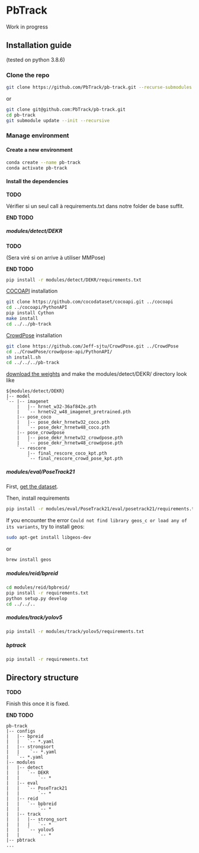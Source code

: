 # PbTrack

Work in progress

## Installation guide

(tested on python 3.8.6)

### Clone the repo

```bash
git clone https://github.com/PbTrack/pb-track.git --recurse-submodules
```

or

```bash
git clone git@github.com:PbTrack/pb-track.git
cd pb-track
git submodule update --init --recursive
```

### Manage environment

#### Create a new environment

```bash
conda create --name pb-track
conda activate pb-track
```

#### Install the dependencies

**TODO**

Vérifier si un seul call à requirements.txt dans notre folder de base suffit.

**END TODO**

##### modules/detect/DEKR

**TODO**

(Sera viré si on arrive à utiliser MMPose)

**END TODO**

```bash
pip install -r modules/detect/DEKR/requirements.txt
```

[COCOAPI](https://github.com/cocodataset/cocoapi) installation

```bash
git clone https://github.com/cocodataset/cocoapi.git ../cocoapi
cd ../cocoapi/PythonAPI
pip install Cython
make install
cd ../../pb-track
```

[CrowdPose](https://github.com/Jeff-sjtu/CrowdPose) installation

```bash
git clone https://github.com/Jeff-sjtu/CrowdPose.git ../CrowdPose
cd ../CrowdPose/crowdpose-api/PythonAPI/
sh install.sh
cd ../../../pb-track
```

[download the weights](https://mailustceducn-my.sharepoint.com/personal/aa397601_mail_ustc_edu_cn/_layouts/15/onedrive.aspx?id=%2Fpersonal%2Faa397601%5Fmail%5Fustc%5Fedu%5Fcn%2FDocuments%2FDEKR%2DDisentangled%2DKeypoint%2DRegression&ga=1) and make the modules/detect/DEKR/ directory look like

```text
${modules/detect/DEKR}
|-- model
`-- |-- imagenet
    |   |-- hrnet_w32-36af842e.pth
    |   `-- hrnetv2_w48_imagenet_pretrained.pth
    |-- pose_coco
    |   |-- pose_dekr_hrnetw32_coco.pth
    |   `-- pose_dekr_hrnetw48_coco.pth
    |-- pose_crowdpose
    |   |-- pose_dekr_hrnetw32_crowdpose.pth
    |   `-- pose_dekr_hrnetw48_crowdpose.pth
    `-- rescore
        |-- final_rescore_coco_kpt.pth
        `-- final_rescore_crowd_pose_kpt.pth
```

##### modules/eval/PoseTrack21

First, [get the dataset](https://github.com/anDoer/PoseTrack21/tree/35bd7033ec4e1a352ae39b9522df5a683f83781b#how-to-get-the-dataset).

Then, install requirements

```bash
pip install -r modules/eval/PoseTrack21/eval/posetrack21/requirements.txt
```

If you encounter the error `Could not find library geos_c or load any of its variants`, try to install geos:

```bash
sudo apt-get install libgeos-dev
```

or

```bash
brew install geos
```

##### modules/reid/bpreid

```bash
cd modules/reid/bpbreid/
pip install -r requirements.txt
python setup.py develop
cd ../../..
```

##### modules/track/yolov5

```bash
pip install -r modules/track/yolov5/requirements.txt
```

##### bptrack

```bash
pip install -r requirements.txt
```

## Directory structure

**TODO**

Finish this once it is fixed.

**END TODO**

```text
pb-track
|-- configs
|   |-- bpreid
|   |   `-- *.yaml
|   |-- strongsort
|   |    `-- *.yaml
|   `-- *.yaml
|-- modules
|   |-- detect
|   |   `-- DEKR
|   |       `-- *
|   |-- eval
|   |   `-- PoseTrack21
|   |       `-- *
|   |-- reid
|   |   `-- bpbreid
|   |       `-- *
|   |-- track
|   |   |-- strong_sort
|   |   |   `-- *
|   |   `-- yolov5
|   |       `-- *
|-- pbtrack
...
```